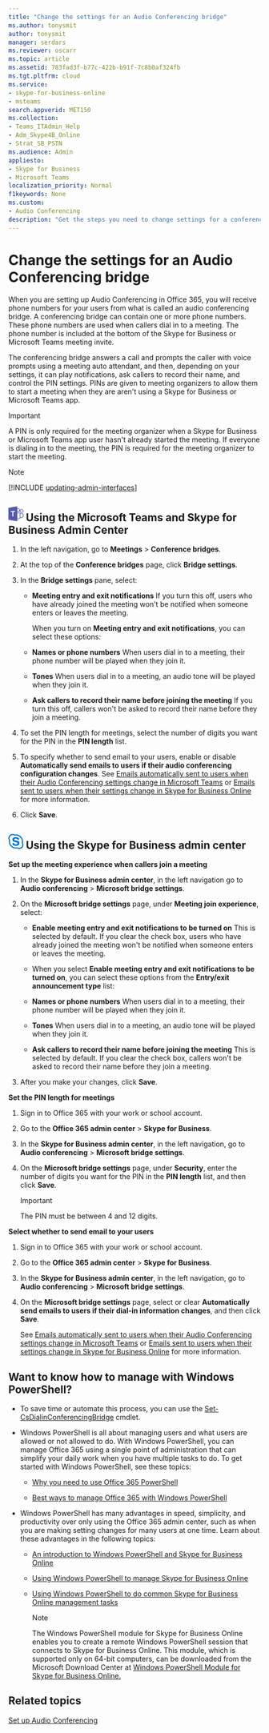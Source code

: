 ```yaml
---
title: "Change the settings for an Audio Conferencing bridge"
ms.author: tonysmit
author: tonysmit
manager: serdars
ms.reviewer: oscarr
ms.topic: article
ms.assetid: 783fad3f-b77c-422b-b91f-7c8b0af324fb
ms.tgt.pltfrm: cloud
ms.service: 
- skype-for-business-online
- msteams
search.appverid: MET150
ms.collection:  
- Teams_ITAdmin_Help
- Adm_Skype4B_Online
- Strat_SB_PSTN
ms.audience: Admin
appliesto:
- Skype for Business 
- Microsoft Teams
localization_priority: Normal
f1keywords: None
ms.custom:
- Audio Conferencing
description: "Get the steps you need to change settings for a conferencing bridge that's used to prompt callers and gather names and pins for meeting organizers when they're not using Skype for Business or Microsoft Teams apps. "
---
```


# Change the settings for an Audio Conferencing bridge

When you are setting up Audio Conferencing in Office 365, you will receive phone numbers for your users from what is called an audio conferencing bridge. A conferencing bridge can contain one or more phone numbers. These phone numbers are used when callers dial in to a meeting. The phone number is included at the bottom of the Skype for Business or Microsoft Teams meeting invite.
  
The conferencing bridge answers a call and prompts the caller with voice prompts using a meeting auto attendant, and then, depending on your settings, it can play notifications, ask callers to record their name, and control the PIN settings. PINs are given to meeting organizers to allow them to start a meeting when they are aren't using a Skype for Business or Microsoft Teams app.

  > [!IMPORTANT]
  > A PIN is only required for the meeting organizer when a Skype for Business or Microsoft Teams app user hasn't already started the meeting. If everyone is dialing in to the meeting, the PIN is required for the meeting organizer to start the meeting. 

> [!NOTE]
> [!INCLUDE [updating-admin-interfaces](includes/updating-admin-interfaces.md)]

## ![teams-logo-30x30.png](media/teams-logo-30x30.png) Using the Microsoft Teams and Skype for Business Admin Center

1. In the left navigation, go to **Meetings** > **Conference bridges**. 

2. At the top of the **Conference bridges** page, click **Bridge settings**. 

3. In the **Bridge settings** pane, select: 
   - **Meeting entry and exit notifications** If you turn this off, users who have already joined the meeting won't be notified when someone enters or leaves the meeting.
    
     When you turn on **Meeting entry and exit notifications**, you can select these options:
    
   - **Names or phone numbers** When users dial in to a meeting, their phone number will be played when they join it.
    
   - **Tones** When users dial in to a meeting, an audio tone will be played when they join it.
      
   - **Ask callers to record their name before joining the meeting** If you turn this off, callers won't be asked to record their name before they join a meeting.

4. To set the PIN length for meetings, select the number of digits you want for the PIN in the **PIN length** list.

5. To specify whether to send email to your users, enable or disable **Automatically send emails to users if their audio conferencing configuration changes**.
    See [Emails automatically sent to users when their Audio Conferencing settings change in Microsoft Teams](emails-sent-to-users-when-their-settings-change-in-teams.md) or [Emails sent to users when their settings change in Skype for Business Online](/SkypeForBusiness/audio-conferencing-in-office-365/emails-sent-to-users-when-their-settings-change) for more information.
 
6. Click **Save**. 


## ![sfb-logo-30x30.png](media/sfb-logo-30x30.png)  Using the Skype for Business admin center

 **Set up the meeting experience when callers join a meeting**
    
1. In the **Skype for Business admin center**, in the left navigation go to **Audio conferencing** > **Microsoft bridge settings**.
    
2. On the **Microsoft bridge settings** page, under **Meeting join experience**, select:
    
   - **Enable meeting entry and exit notifications to be turned on** This is selected by default. If you clear the check box, users who have already joined the meeting won't be notified when someone enters or leaves the meeting.
    
   - When you select **Enable meeting entry and exit notifications to be turned on**, you can select these options from the **Entry/exit announcement type** list:
    
   - **Names or phone numbers** When users dial in to a meeting, their phone number will be played when they join it.
    
   - **Tones** When users dial in to a meeting, an audio tone will be played when they join it.
  
   - **Ask callers to record their name before joining the meeting** This is selected by default. If you clear the check box, callers won't be asked to record their name before they join a meeting.
    
3. After you make your changes, click **Save**.
    
**Set the PIN length for meetings**
  
1. Sign in to Office 365 with your work or school account.
    
2. Go to the **Office 365 admin center** > **Skype for Business**.
    
3. In the **Skype for Business admin center**, in the left navigation, go to **Audio conferencing** > **Microsoft bridge settings**.
    
4. On the **Microsoft bridge settings** page, under **Security**, enter the number of digits you want for the PIN in the **PIN length** list, and then click **Save**.
    
    > [!IMPORTANT]
    > The PIN must be between 4 and 12 digits. 
  
**Select whether to send email to your users**
  
1. Sign in to Office 365 with your work or school account.
    
2. Go to the **Office 365 admin center** > **Skype for Business**.
    
3. In the **Skype for Business admin center**, in the left navigation, go to **Audio conferencing** > **Microsoft bridge settings**.
    
4. On the **Microsoft bridge settings** page, select or clear **Automatically send emails to users if their dial-in information changes**, and then click **Save**.
    
    See [Emails automatically sent to users when their Audio Conferencing settings change in Microsoft Teams](emails-sent-to-users-when-their-settings-change-in-teams.md) or [Emails sent to users when their settings change in Skype for Business Online](/SkypeForBusiness/audio-conferencing-in-office-365/emails-sent-to-users-when-their-settings-change) for more information.
    
## Want to know how to manage with Windows PowerShell?

- To save time or automate this process, you can use the [Set-CsDialinConferencingBridge](https://go.microsoft.com/fwlink/?LinkId=617686) cmdlet.
    
- Windows PowerShell is all about managing users and what users are allowed or not allowed to do. With Windows PowerShell, you can manage Office 365 using a single point of administration that can simplify your daily work when you have multiple tasks to do. To get started with Windows PowerShell, see these topics:
    
  - [Why you need to use Office 365 PowerShell](https://go.microsoft.com/fwlink/?LinkId=525041)
    
  - [Best ways to manage Office 365 with Windows PowerShell](https://go.microsoft.com/fwlink/?LinkId=525142)
    
- Windows PowerShell has many advantages in speed, simplicity, and productivity over only using the Office 365 admin center, such as when you are making setting changes for many users at one time. Learn about these advantages in the following topics: 
    
  - [An introduction to Windows PowerShell and Skype for Business Online](https://go.microsoft.com/fwlink/?LinkId=525039)
    
  - [Using Windows PowerShell to manage Skype for Business Online](https://go.microsoft.com/fwlink/?LinkId=525453)
    
  - [Using Windows PowerShell to do common Skype for Business Online management tasks](https://go.microsoft.com/fwlink/?LinkId=525038)
    
    > [!NOTE]
    > The Windows PowerShell module for Skype for Business Online enables you to create a remote Windows PowerShell session that connects to Skype for Business Online. This module, which is supported only on 64-bit computers, can be downloaded from the Microsoft Download Center at [Windows PowerShell Module for Skype for Business Online.](https://go.microsoft.com/fwlink/?LinkId=294688)
  
## Related topics

[Set up Audio Conferencing](/SkypeForBusiness/audio-conferencing-in-office-365/set-up-audio-conferencing)
